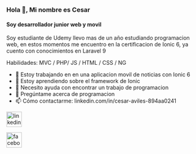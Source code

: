 ### Hola 👋, Mi nombre es Cesar
#### Soy desarrollador junior web y movil

Soy estudiante de Udemy llevo mas de un año estudiando programacion web, en estos momentos me encuentro en la certificacion de Ionic 6, ya cuento con conocimientos en Laravel 9

Habilidades: MVC / PHP/ JS / HTML / CSS / NG

- 🔭 Estoy trabajando en en una aplicacion movil de noticias con Ionic 6 
- 🌱 Estoy aprendiendo sobre el framework de Ionic 
- 🤔 Necesito ayuda con encontrar un trabajo de programacion 
- 💬 Pregúntame acerca de programacion 
- 📫 Cómo contactarme: linkedin.com/in/cesar-aviles-894aa0241 


[<img src='https://cdn.jsdelivr.net/npm/simple-icons@3.0.1/icons/linkedin.svg' alt='linkedin' height='40'>](https://www.linkedin.com/in/linkedin.com/in/cesar-aviles-894aa0241/)


[<img src='https://cdn.jsdelivr.net/npm/simple-icons@3.0.1/icons/facebook.svg' alt='facebook' height='40'>](https://www.facebook.com/https://www.facebook.com/profile.php?id=100007053854670)  

